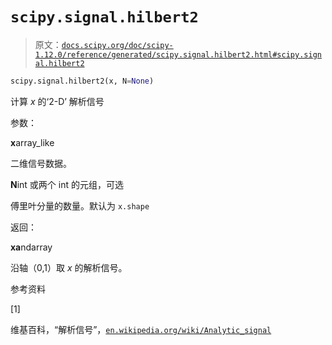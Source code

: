 # `scipy.signal.hilbert2`

> 原文：[`docs.scipy.org/doc/scipy-1.12.0/reference/generated/scipy.signal.hilbert2.html#scipy.signal.hilbert2`](https://docs.scipy.org/doc/scipy-1.12.0/reference/generated/scipy.signal.hilbert2.html#scipy.signal.hilbert2)

```py
scipy.signal.hilbert2(x, N=None)
```

计算 *x* 的‘2-D’ 解析信号

参数：

**x**array_like

二维信号数据。

**N**int 或两个 int 的元组，可选

傅里叶分量的数量。默认为 `x.shape`

返回：

**xa**ndarray

沿轴（0,1）取 *x* 的解析信号。

参考资料

[1]

维基百科，“解析信号”，[`en.wikipedia.org/wiki/Analytic_signal`](https://en.wikipedia.org/wiki/Analytic_signal)
